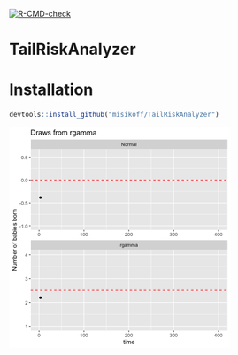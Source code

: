  <!-- badges: start -->
  [![R-CMD-check](https://github.com/misikoff/TailRiskAnalyzer/actions/workflows/R-CMD-check.yaml/badge.svg)](https://github.com/misikoff/TailRiskAnalyzer/actions/workflows/R-CMD-check.yaml)
  <!-- badges: end -->

# TailRiskAnalyzer

# Installation

```r
devtools::install_github("misikoff/TailRiskAnalyzer")
```


<!-- embed output.gif from R directory -->
![output](vignettes/output.gif)
